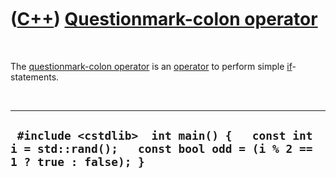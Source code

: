 
 

 

 

 

 

([C++](Cpp.md)) [Questionmark-colon operator](CppOperatorQuestionmarkColon.md)
================================================================================

 

The [questionmark-colon operator](CppOperatorQuestionmarkColon.md) is
an [operator](CppOperator.md) to perform simple
[if](CppIf.md)-statements.

 

  --------------------------------------------------------------------------------------------------------------------
  ` #include <cstdlib>  int main() {   const int i = std::rand();   const bool odd = (i % 2 == 1 ? true : false); }`
  --------------------------------------------------------------------------------------------------------------------

 

 

 

 

 

 

